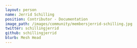 ```yaml
---
layout: person
name: Jerrid Schilling
position: Contributor - Documentation
image_path: /images/community/membersjerrid-schilling.jpg
twitter: schillingjerrid
github: schillingjerrid
blurb: Mesh Head
---
```

